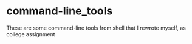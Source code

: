# command-line_tools
These are some command-line tools from shell that I rewrote myself, as college assignment
